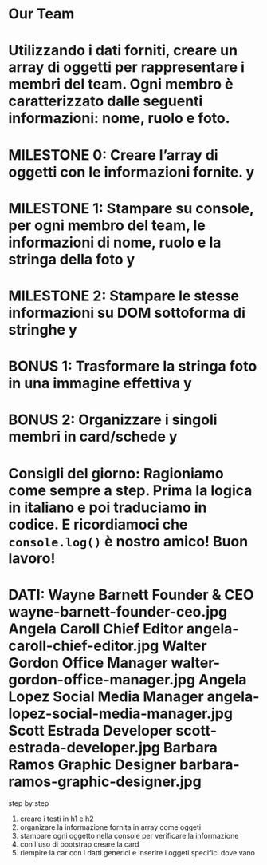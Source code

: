 **Our Team**
===
Utilizzando i dati forniti, creare un array di oggetti per rappresentare i membri del team.
Ogni membro è caratterizzato dalle seguenti informazioni: nome, ruolo e foto.
===
**MILESTONE 0:**
Creare l’array di oggetti con le informazioni fornite. y
===
**MILESTONE 1:**
Stampare su console, per ogni membro del team, le informazioni di nome, ruolo e la stringa della foto y
===
**MILESTONE 2:**
Stampare le stesse informazioni su DOM sottoforma di stringhe y
===
**BONUS 1:**
Trasformare la stringa foto in una immagine effettiva y
===
**BONUS 2:**
Organizzare i singoli membri in card/schede y
===
**Consigli del giorno:**
Ragioniamo come sempre a step.
Prima la logica in italiano e poi traduciamo in codice.
E ricordiamoci che `console.log()` è nostro amico!
Buon lavoro!
===
DATI:
Wayne Barnett	Founder & CEO	wayne-barnett-founder-ceo.jpg
Angela Caroll	Chief Editor	angela-caroll-chief-editor.jpg
Walter Gordon	Office Manager	walter-gordon-office-manager.jpg
Angela Lopez	Social Media Manager	angela-lopez-social-media-manager.jpg
Scott Estrada	Developer	scott-estrada-developer.jpg
Barbara Ramos	Graphic Designer	barbara-ramos-graphic-designer.jpg
===
step by step
1. creare i testi in h1 e h2 
2. organizare la informazione fornita in array come oggeti
3. stampare ogni oggetto nella console per verificare la informazione
4. con l'uso di bootstrap creare la card
5. riempire la car con i datti generici e inserire i oggeti specifici dove vano
